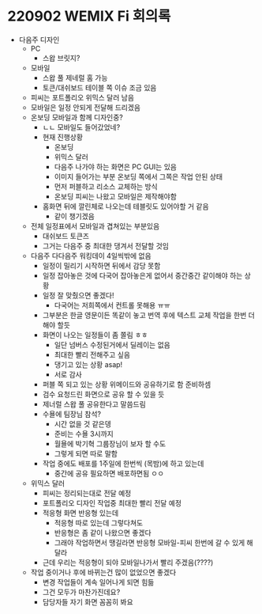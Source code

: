 # 220902 WEMIX Fi 회의록

* 다음주 디자인
  * PC
    * 스왑 브릿지?
  * 모바일
    * 스왑 풀 제네럴 홈 가능
    * 토큰/대쉬보드 테이블 쪽 이슈 조금 있음
  * 피씨는 포트폴리오 위믹스 달러 남음
  * 모바일은 일정 안되게 전달해 드리겠음
  * 온보딩 모바일과 함께 디자인중?
    * ㄴㄴ 모바일도 들어갔었네?
    * 현재 진행상황
      * 온보딩
      * 위믹스 달러
      * 다음주 나가야 하는 화면은 PC GUI는 있음
      * 이미지 들어가는 부분 온보딩 쪽에서 그쪽은 작업 안된 상태
      * 먼저 퍼블하고 리소스 교체하는 방식
      * 온보딩 피씨는 나왔고 모바일은 제작해야함
    * 홈화면 뒤에 깔린체로 나오는데 테블릿도 있어야할 거 같음
      * 같이 챙기겠음
  * 전체 일정표에서 모바일과 겹쳐있는 부분있음
    * 대쉬보드 토큰즈
    * 그거는 다음주 중 최대한 댕겨서 전달할 것임
  * 다음주 다다음주 워킹데이 4일씩밖에 없음
    * 일정이 밀리기 시작하면 뒤에서 감당 못함
    * 일정 잡아놓은 것에 다국어 잡아놓은게 없어서 중간중간 같이해야 하는 상황
    * 일정 잘 맞췄으면 좋겠다!
      * 다국어는 저희쪽에서 컨트롤 못해용 ㅠㅠ
    * 그부분은 한글 영문이든 똑같이 놓고 번역 후에 텍스트 교체 작업을 한번 더 해야 할듯
    * 화면이 나오는 일정들이 좀 쫄림 ㅎㅎ
      * 일단 넘버스 수정된거에서 딜레이는 없음
      * 최대한 빨리 전해주고 싶음
      * 댕기고 있는 상황 asap!
      * 서로 감사
    * 퍼블 쪽 되고 있는 상황 위메이드와 공유하기로 함 준비하셈
    * 검수 요청드린 화면으로 공유 할 수 있을 듯
    * 제너럴 스왑 풀 공유한다고 말씀드림
    * 수욜에 팀장님 참석?
      * 시간 없을 것 같은뎅
      * 준비는 수욜 3시까지
      * 월욜에 박기혁 그룹장님이 보자 할 수도
      * 그렇게 되면 따로 말함
    * 작업 중에도 배포를 1주일에 한번씩 (목밤)에 하고 있는데
      * 중간에 공유 필요하면 배포하면됨 ㅇㅇ
  * 위믹스 달러
    * 피씨는 정리되는대로 전달 예정
    * 포트폴리오 디자인 작업중 최대한 빨리 전달 예정
    * 적응형 화면 반응형 있는데
      * 적응형 따로 있는데 그렇다쳐도
      * 반응형은 좀 같이 나왔으면 좋겠다
      * 그래야 작업하면서 땡길라면 반응형 모바일-피씨 한번에 갈 수 있게 해달라
    * 근데 우리는 적응형이 되야 모바일나가서 빨리 주겠음(????)
  * 작업 중이거나 후에 바뀌는건 많이 없었으면 좋겠다
    * 변경 작업들이 계속 일어나게 되면 힘듦
    * 그건 모두가 마찬가진데요?
    * 담당자들 자기 화면 꼼꼼히 봐요

